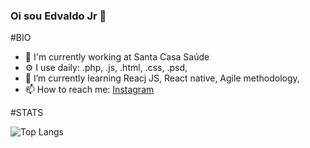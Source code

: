 ### Oi sou Edvaldo Jr 👋

#BIO

- 🏢 I'm currently working at Santa Casa Saúde
- ⚙️ I use daily: .php, .js, .html, .css, .psd,
- 🌱 I’m currently learning Reacj JS, React native, Agile methodology, 
- 📫 How to reach me: [Instagram](https://instagram.com/edonejunior)


#STATS


![Top Langs](https://github-readme-stats.vercel.app/api/top-langs/?username=edonejunior&layout=compact&title_color=007bff&text_color=e7e7e7&icon_color=007bff&bg_color=171c28)


<!--
**edonejunior/edonejunior** is a ✨ _special_ ✨ repository because its `README.md` (this file) appears on your GitHub profile.

Here are some ideas to get you started:

- 🔭 I’m currently working on ...
- 🌱 I’m currently learning ...
- 👯 I’m looking to collaborate on ...
- 🤔 I’m looking for help with ...
- 💬 Ask me about ...
- 📫 How to reach me: ...
- 😄 Pronouns: ...
- ⚡ Fun fact: ...
-->
